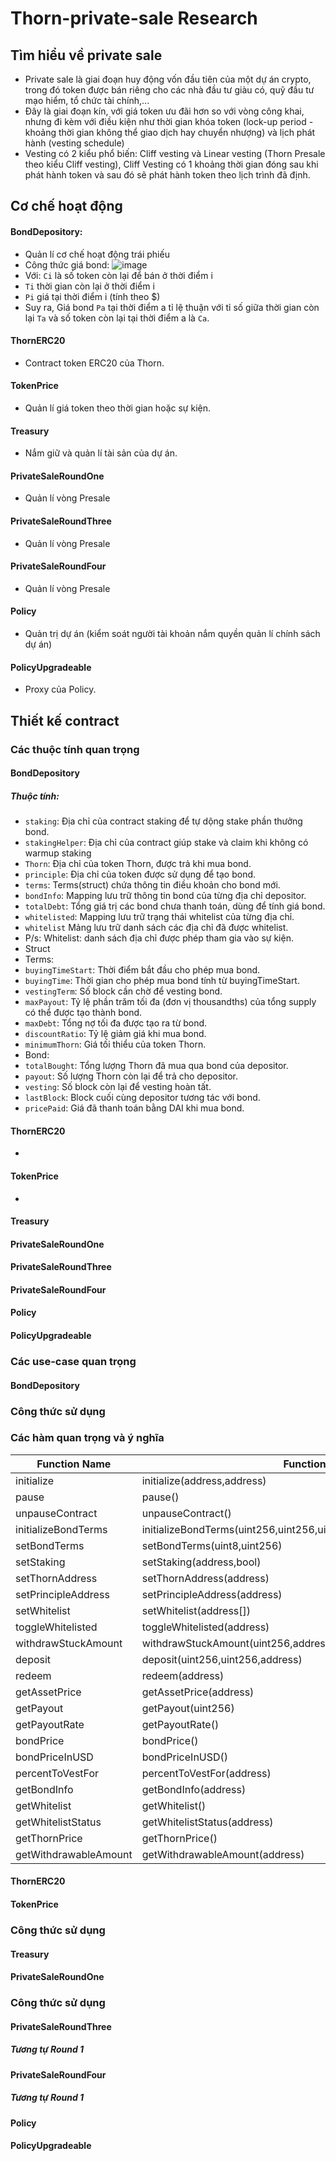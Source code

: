 # Thorn-private-sale Research
## Tìm hiểu về private sale
 - Private sale là giai đoạn huy động vốn đầu tiên của một dự án crypto, trong đó token được bán riêng cho các nhà đầu tư giàu có, quỹ đầu tư mạo hiểm, tổ chức tài chính,...
 - Đây là giai đoạn kín, với giá token ưu đãi hơn so với vòng công khai, nhưng đi kèm với điều kiện như thời gian khóa token (lock-up period - khoảng thời gian không thể giao dịch hay chuyển nhượng) và lịch phát hành (vesting schedule)
 - Vesting có 2 kiểu phổ biến: Cliff vesting và Linear vesting (Thorn Presale theo kiểu Cliff vesting), Cliff Vesting có 1 khoảng thời gian đóng sau khi phát hành token và sau đó sẽ phát hành token theo lịch trình đã định.
## Cơ chế hoạt động
#### BondDepository:
- Quản lí cơ chế hoạt động trái phiếu
- Công thức giá bond:
![image](https://github.com/user-attachments/assets/d502257f-bb8b-4406-ab4c-4fc775c86135)
- Với: `Ci` là số token còn lại để bán ở thời điểm i
- `Ti` thời gian còn lại ở thời điểm i
- `Pi` giá tại thời điểm i (tính theo $)
-  Suy ra, Giá bond `Pa` tại thời điểm a tỉ lệ thuận với tỉ số giữa thời gian còn lại `Ta` và số token còn lại tại thời điểm a  là `Ca`.
#### ThornERC20
- Contract token ERC20 của Thorn.
#### TokenPrice
- Quản lí giá token theo thời gian hoặc sự kiện.
#### Treasury
- Nắm giữ và quản lí tài sản của dự án.
#### PrivateSaleRoundOne
- Quản lí vòng Presale
#### PrivateSaleRoundThree
- Quản lí vòng Presale
#### PrivateSaleRoundFour
- Quản lí vòng Presale
#### Policy
- Quản trị dự án (kiểm soát người tài khoản nắm quyền quản lí chính sách dự án)
#### PolicyUpgradeable
- Proxy của Policy.
## Thiết kế contract
### Các thuộc tính quan trọng
#### BondDepository
##### Thuộc tính:
- `staking`: Địa chỉ của contract staking để tự dộng stake phần thưởng bond.
- `stakingHelper`: Địa chỉ của contract giúp stake và claim khi không có warmup staking
- `Thorn`: Địa chỉ của token Thorn, được trả khi mua bond.
- `principle`: Địa chỉ của token được sử dụng để tạo bond.
- `terms`: Terms(struct) chứa thông tin điều khoản cho bond mới.
- `bondInfo`:	Mapping lưu trữ thông tin bond của từng địa chỉ depositor.
- `totalDebt`:	Tổng giá trị các bond chưa thanh toán, dùng để tính giá bond.
- `whitelisted`:	Mapping lưu trữ trạng thái whitelist của từng địa chỉ.
- `whitelist`	Mảng lưu trữ danh sách các địa chỉ đã được whitelist.
 - P/s: Whitelist: danh sách địa chỉ được phép tham gia vào sự kiện.
- Struct
- Terms:
- `buyingTimeStart`:	Thời điểm bắt đầu cho phép mua bond.
- `buyingTime`:	Thời gian cho phép mua bond tính từ buyingTimeStart.
- `vestingTerm`:	Số block cần chờ để vesting bond.
- `maxPayout`:	Tỷ lệ phần trăm tối đa (đơn vị thousandths) của tổng supply có thể được tạo thành bond.
- `maxDebt`:	Tổng nợ tối đa được tạo ra từ bond.
- `discountRatio`:	Tỷ lệ giảm giá khi mua bond.
- `minimumThorn`:	Giá tối thiểu của token Thorn.
- Bond:
- `totalBought`:	Tổng lượng Thorn đã mua qua bond của depositor.
- `payout`:	Số lượng Thorn còn lại để trả cho depositor.
- `vesting`:	Số block còn lại để vesting hoàn tất.
- `lastBlock`:	Block cuối cùng depositor tương tác với bond.
- `pricePaid`:	Giá đã thanh toán bằng DAI khi mua bond.
#### ThornERC20
- 
#### TokenPrice
- 
#### Treasury
#### PrivateSaleRoundOne
#### PrivateSaleRoundThree
#### PrivateSaleRoundFour
#### Policy
#### PolicyUpgradeable
### Các use-case quan trọng
#### BondDepository
### Công thức sử dụng
### Các hàm quan trọng và ý nghĩa
| Function Name | Function Signature | Meanning |
| ------------- | ------------------ | --------------------- |
| initialize  | initialize(address,address) |  |
| pause  | pause() |  |
| unpauseContract  | unpauseContract() |  |
| initializeBondTerms  | initializeBondTerms(uint256,uint256,uint256,uint256,uint256,uint256,uint256) |  | 
| setBondTerms  | setBondTerms(uint8,uint256) |  |
| setStaking  | setStaking(address,bool) |  |
| setThornAddress  | setThornAddress(address) |  |
| setPrincipleAddress  | setPrincipleAddress(address) |  |
| setWhitelist  | setWhitelist(address[]) |  |
| toggleWhitelisted  | toggleWhitelisted(address) |  |
| withdrawStuckAmount  | withdrawStuckAmount(uint256,address) |  |
| deposit  | deposit(uint256,uint256,address) |  |
| redeem  | redeem(address) |  |
| getAssetPrice  | getAssetPrice(address) |  |
| getPayout  | getPayout(uint256) |  |
| getPayoutRate  | getPayoutRate() |  |
| bondPrice  | bondPrice() |  |
| bondPriceInUSD  | bondPriceInUSD() |  |
| percentToVestFor  | percentToVestFor(address) |  |
| getBondInfo  | getBondInfo(address) |   |
| getWhitelist  | getWhitelist() |  |
| getWhitelistStatus  | getWhitelistStatus(address) |  |
| getThornPrice  | getThornPrice() |  |
| getWithdrawableAmount  | getWithdrawableAmount(address) |  |
#### ThornERC20
#### TokenPrice
### Công thức sử dụng

#### Treasury
#### PrivateSaleRoundOne
### Công thức sử dụng

#### PrivateSaleRoundThree
##### Tương tự Round 1
#### PrivateSaleRoundFour
##### Tương tự Round 1
#### Policy
#### PolicyUpgradeable
